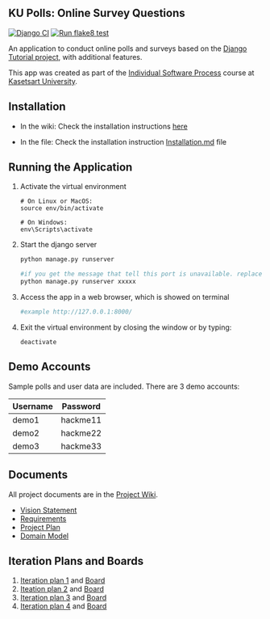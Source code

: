 ## KU Polls: Online Survey Questions

[![Django CI](https://github.com/Napoldej/ku-polls/actions/workflows/django.yml/badge.svg)](https://github.com/Napoldej/ku-polls/actions/workflows/django.yml)
[![Run flake8 test](https://github.com/Napoldej/ku-polls/actions/workflows/Run-flake8.yml/badge.svg)](https://github.com/Napoldej/ku-polls/actions/workflows/Run-flake8.yml)

An application to conduct online polls and surveys based
on the [Django Tutorial project](https://docs.djangoproject.com/en/5.1/intro/tutorial01/), with
additional features.

This app was created as part of the [Individual Software Process](
https://cpske.github.io/ISP) course at [Kasetsart University](https://www.ku.ac.th).

## Installation

- In the wiki:
Check the installation instructions [here](../../wiki/Installation-and-Configuration)

- In the file:
Check the installation instruction  <a href="Installation.md">Installation.md</a> file 

## Running the Application

1. Activate the virtual environment
   ```
   # On Linux or MacOS:
   source env/bin/activate
   
   # On Windows:
   env\Scripts\activate
   ```
   
2. Start the django server
    ```python
    python manage.py runserver

    #if you get the message that tell this port is unavailable. replace any number to xxxxx
    python manage.py runserver xxxxx
    ```

3. Access the app in a web browser, which is showed on terminal
    ```python
    #example http://127.0.0.1:8000/
    ```

4. Exit the virtual environment by closing the window or by typing:
   ```
   deactivate
   ```

## Demo Accounts

Sample polls and user data are included. There are 3 demo accounts:

| Username | Password |
|:---------|:---------:|
|  demo1   | hackme11 |
|  demo2   | hackme22 |
|  demo3   | hackme33 |


## Documents
All project documents are in the [Project Wiki](../../wiki).

- [Vision Statement](../../wiki/Vision-and-Scope)
- [Requirements](../../wiki/Requirements)
- [Project Plan](../../wiki/Project-plan)
- [Domain Model](../../wiki/Domain-Model)

## Iteration Plans and Boards
1. [Iteration plan 1](../../wiki/iteration-1-plan) and [Board](https://github.com/users/Napoldej/projects/4)
2. [Iteation plan 2](../../wiki/iteration-2-plan) and [Board](https://github.com/users/Napoldej/projects/4/views/2)
3. [Iteration plan 3](../../wiki/iteration-3-plan) and [Board](https://github.com/users/Napoldej/projects/4/views/3)
4. [Iteration plan 4](../../wiki/iteration-4-plan) and [Board](https://github.com/users/Napoldej/projects/4/views/4)
